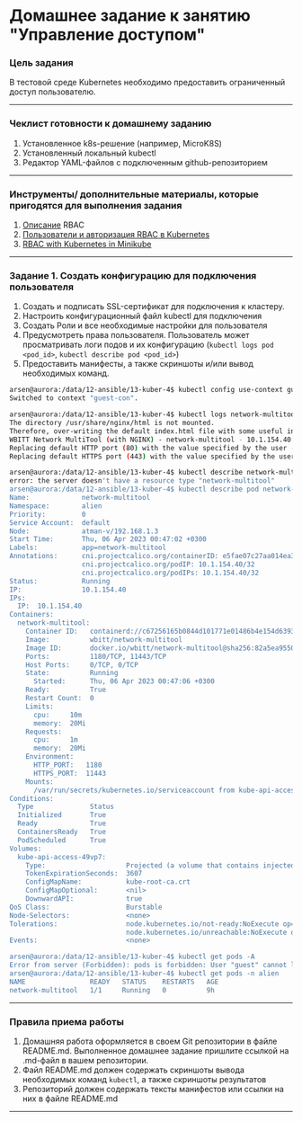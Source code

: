 # Домашнее задание к занятию "Управление доступом"

### Цель задания

В тестовой среде Kubernetes необходимо предоставить ограниченный доступ пользователю.

------

### Чеклист готовности к домашнему заданию

1. Установленное k8s-решение (например, MicroK8S)
2. Установленный локальный kubectl
3. Редактор YAML-файлов с подключенным github-репозиторием

------

### Инструменты/ дополнительные материалы, которые пригодятся для выполнения задания

1. [Описание](https://kubernetes.io/docs/reference/access-authn-authz/rbac/) RBAC
2. [Пользователи и авторизация RBAC в Kubernetes](https://habr.com/ru/company/flant/blog/470503/)
3. [RBAC with Kubernetes in Minikube](https://medium.com/@HoussemDellai/rbac-with-kubernetes-in-minikube-4deed658ea7b)

------

### Задание 1. Создать конфигурацию для подключения пользователя

1. Создать и подписать SSL-сертификат для подключения к кластеру.
2. Настроить конфигурационный файл kubectl для подключения
3. Создать Роли и все необходимые настройки для пользователя
4. Предусмотреть права пользователя. Пользователь может просматривать логи подов и их конфигурацию (`kubectl logs pod <pod_id>`, `kubectl describe pod <pod_id>`)
5. Предоставить манифесты, а также скриншоты и/или вывод необходимых команд.
```bash
arsen@aurora:/data/12-ansible/13-kuber-4$ kubectl config use-context guest-con
Switched to context "guest-con".

arsen@aurora:/data/12-ansible/13-kuber-4$ kubectl logs network-multitool -n alien
The directory /usr/share/nginx/html is not mounted.
Therefore, over-writing the default index.html file with some useful information:
WBITT Network MultiTool (with NGINX) - network-multitool - 10.1.154.40 - HTTP: 1180 , HTTPS: 11443 . (Formerly praqma/network-multitool)
Replacing default HTTP port (80) with the value specified by the user - (HTTP_PORT: 1180).
Replacing default HTTPS port (443) with the value specified by the user - (HTTPS_PORT: 11443).

arsen@aurora:/data/12-ansible/13-kuber-4$ kubectl describe network-multitool -n alien
error: the server doesn't have a resource type "network-multitool"
arsen@aurora:/data/12-ansible/13-kuber-4$ kubectl describe pod network-multitool -n alien
Name:             network-multitool
Namespace:        alien
Priority:         0
Service Account:  default
Node:             atman-v/192.168.1.3
Start Time:       Thu, 06 Apr 2023 00:47:02 +0300
Labels:           app=network-multitool
Annotations:      cni.projectcalico.org/containerID: e5fae07c27aa014ea392e09cd64e0a30618479db7f4a8c40253feb3b246b81b6
                  cni.projectcalico.org/podIP: 10.1.154.40/32
                  cni.projectcalico.org/podIPs: 10.1.154.40/32
Status:           Running
IP:               10.1.154.40
IPs:
  IP:  10.1.154.40
Containers:
  network-multitool:
    Container ID:   containerd://c67256165b0844d101771e01486b4e154d6393ea3e63456cb50251e070f0c56f
    Image:          wbitt/network-multitool
    Image ID:       docker.io/wbitt/network-multitool@sha256:82a5ea955024390d6b438ce22ccc75c98b481bf00e57c13e9a9cc1458eb92652
    Ports:          1180/TCP, 11443/TCP
    Host Ports:     0/TCP, 0/TCP
    State:          Running
      Started:      Thu, 06 Apr 2023 00:47:06 +0300
    Ready:          True
    Restart Count:  0
    Limits:
      cpu:     10m
      memory:  20Mi
    Requests:
      cpu:     1m
      memory:  20Mi
    Environment:
      HTTP_PORT:   1180
      HTTPS_PORT:  11443
    Mounts:
      /var/run/secrets/kubernetes.io/serviceaccount from kube-api-access-49vp7 (ro)
Conditions:
  Type              Status
  Initialized       True 
  Ready             True 
  ContainersReady   True 
  PodScheduled      True 
Volumes:
  kube-api-access-49vp7:
    Type:                    Projected (a volume that contains injected data from multiple sources)
    TokenExpirationSeconds:  3607
    ConfigMapName:           kube-root-ca.crt
    ConfigMapOptional:       <nil>
    DownwardAPI:             true
QoS Class:                   Burstable
Node-Selectors:              <none>
Tolerations:                 node.kubernetes.io/not-ready:NoExecute op=Exists for 300s
                             node.kubernetes.io/unreachable:NoExecute op=Exists for 300s
Events:                      <none>

arsen@aurora:/data/12-ansible/13-kuber-4$ kubectl get pods -A
Error from server (Forbidden): pods is forbidden: User "guest" cannot list resource "pods" in API group "" at the cluster scope
arsen@aurora:/data/12-ansible/13-kuber-4$ kubectl get pods -n alien
NAME                READY   STATUS    RESTARTS   AGE
network-multitool   1/1     Running   0          9h
```
------

### Правила приема работы

1. Домашняя работа оформляется в  своем Git репозитории в файле README.md. Выполненное домашнее задание пришлите ссылкой на .md-файл в вашем репозитории.
2. Файл README.md должен содержать скриншоты вывода необходимых команд `kubectl`, а также скриншоты результатов
3. Репозиторий должен содержать тексты манифестов или ссылки на них в файле README.md

------
